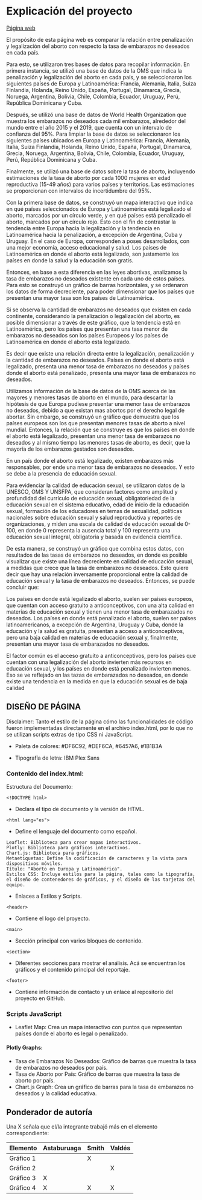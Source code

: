 # Explicación del proyecto

[Página web](https://jastachile.github.io/RepoAstaburuagaSmithValdes/)

El propósito de esta página web es comparar la relación entre penalización y legalización del aborto con respecto la tasa de embarazos no deseados en cada país.

Para esto, se utilizaron tres bases de datos para recopilar información. En primera instancia, se utilizó una base de datos de la OMS que indica la penalización y legalización del aborto en cada país, y se seleccionaron los siguientes países de Europa y Latinoamérica: Francia, Alemania, Italia, Suiza Finlandia, Holanda, Reino Unido, España, Portugal, Dinamarca, Grecia, Noruega, Argentina, Bolivia, Chile, Colombia, Ecuador, Uruguay, Perú, República Dominicana y Cuba.

Después, se utilizó una base de datos de World Health Organization que muestra los embarazos no deseados cada mil embarazos, alrededor del mundo entre el año 2015 y el 2019, que cuenta con un intervalo de confianza del 95%. Para limpiar la base de datos se seleccionaron los siguientes países ubicados en Europa y Latinoamérica: Francia, Alemania, Italia, Suiza Finlandia, Holanda, Reino Unido, España, Portugal, Dinamarca, Grecia, Noruega, Argentina, Bolivia, Chile, Colombia, Ecuador, Uruguay, Perú, República Dominicana y Cuba.

Finalmente, se utilizó una base de datos sobre la tasa de aborto, incluyendo estimaciones de la tasa de aborto por cada 1000 mujeres en edad reproductiva (15-49 años) para varios países y territorios. Las estimaciones se proporcionan con intervalos de incertidumbre del 95%.

Con la primera base de datos, se construyó un mapa interactivo que indica en qué países seleccionados de Europa y Latinoamérica está legalizado el aborto, marcados por un círculo verde, y en qué países está penalizado el aborto, marcados por un círculo rojo. Esto con el fin de contrastar la tendencia entre Europa hacia la legalización y la tendencia en Latinoamérica hacia la penalización, a excepción de Argentina, Cuba y Uruguay. En el caso de Europa, corresponden a poses desarrollados, con una mejor economía, acceso educacional y salud. Los países de Latinoamérica en donde el aborto está legalizado, son justamente los países en donde la salud y la educación son gratis.

Entonces, en base a esta diferencia en las leyes abortivas, analizamos la tasa de embarazos no deseados existente en cada uno de estos países. Para esto se construyó un gráfico de barras horizontales, y se ordenaron los datos de forma decreciente, para poder dimensionar que los países que presentan una mayor tasa son los países de Latinoamérica.

Si se observa la cantidad de embarazos no deseados que existen en cada continente, considerando la penalización o legalización del aborto, es posible dimensionar a través de este gráfico, que la tendencia está en Latinoamérica, pero los países que presentan una tasa menor de embarazos no deseados son los países Europeos y los países de Latinoamérica en donde el aborto está legalizado.

Es decir que existe una relación directa entre la legalización, penalización y la cantidad de embarazos no deseados. Países en donde el aborto está legalizado, presenta una menor tasa de embarazos no deseados y países donde el aborto está penalizado, presenta una mayor tasa de embarazos no deseados.

Utilizamos información de la base de datos de la OMS acerca de las mayores y menores tasas de aborto en el mundo, para descartar la hipótesis de que Europa pudiese presentar una menor tasa de embarazos no deseados, debido a que existan mas abortos por el derecho legal de abortar. Sin embargo, se construyó un gráfico que demuestra que los países europeos son los que presentan menores tasas de aborto a nivel mundial.
Entonces, la relación que se construye es que los países en donde el aborto está legalizado, presentan una menor tasa de embarazos no deseados y al mismo tiempo las menores tasas de aborto, es decir, que la mayoría de los embarazos gestados son deseados.

En un país donde el aborto está legalizado, existen embarazos más responsables, por ende una menor tasa de embarazos no deseados. Y esto se debe a la presencia de educación sexual.

Para evidenciar la calidad de educación sexual, se utilizaron
datos de la UNESCO, OMS Y UNSFPA, que consideran factores como amplitud y profundidad del currículo de educación sexual, obligatoriedad de la educación sexual en el sistema educativo, edad de inicio de la educación sexual, formación de los educadores en temas de sexualidad, políticas nacionales sobre educación sexual y salud reproductiva y reportes de organizaciones, y miden una escala de calidad de educación sexual de 0-100, en donde 0 representa la ausencia total y 100 representa una educación sexual integral, obligatoria y basada en evidencia científica.

De esta manera, se construyó un gráfico que combina estos datos, con resultados de las tasas de embarazos no deseados, en donde es posible visualizar que existe una línea decreciente en calidad de educación sexual, a medidas que crece que la tasa de embarazos no deseados. Esto quiere decir que hay una relación inversamente proporcional entre la calidad de educación sexual y la tasa de embarazos no deseados.
Entonces, se puede concluir que:

Los países en donde está legalizado el aborto, suelen ser países europeos, que cuentan con acceso gratuito a anticonceptivos, con una alta calidad en materias de educación sexual y tienen una menor tasa de embarazados no deseados.
Los países en donde está penalizado el aborto, suelen ser países latinoamericanos, a excepción de Argentina, Uruguay y Cuba, donde la educación y la salud es gratuita, presentan a acceso a anticonceptivos, pero una baja calidad en materias de educación sexual y, finalmente, presentan una mayor tasa de embarazados no deseados.

El factor común es el acceso gratuito a anticonceptivos, pero los países que cuentan con una legalización del aborto invierten más recursos en educación sexual, y los países en donde está penalizado invierten menos.
Eso se ve reflejado en las tazas de embarazados no deseados, en donde existe una tendencia en la medida en que la educación sexual es de baja calidad

## DISEÑO DE PÁGINA

Disclaimer: Tanto el estilo de la página cómo las funcionalidades de código fueron implementadas directamente en el archivo index.html, por lo que no se utilizan scripts extras de tipo CSS ni JavaScript.

- Paleta de colores: #DF6C92, #DEF6CA, #6457A6, #1B1B3A

- Tipografía de letra: IBM Plex Sans

### Contenido del index.html:

Estructura del Documento:

```
<!DOCTYPE html>
```

- Declara el tipo de documento y la versión de HTML.

```
<html lang="es">
```

- Define el lenguaje del documento como español.

```
Leaflet: Biblioteca para crear mapas interactivos.
Plotly: Biblioteca para gráficos interactivos.
Chart.js: Biblioteca para gráficos.
Metaetiquetas: Define la codificación de caracteres y la vista para dispositivos móviles.
Título: "Aborto en Europa y Latinoamérica".
Estilos CSS: Incluye estilos para la página, tales como la tipografía, el diseño de contenedores de gráficos, y el diseño de las tarjetas del equipo.
```

- Enlaces a Estilos y Scripts.

```
<header>
```

- Contiene el logo del proyecto.

```
<main>
```

- Sección principal con varios bloques de contenido.

```
<section>
```

- Diferentes secciones para mostrar el análisis. Acá se encuentran los gráficos y el contenido principal del reportaje.

```
<footer>

```

- Contiene información de contacto y un enlace al repositorio del proyecto en GitHub.

### Scripts JavaScript

- Leaflet Map: Crea un mapa interactivo con puntos que representan países donde el aborto es legal o penalizado.

#### Plotly Graphs:

- Tasa de Embarazos No Deseados: Gráfico de barras que muestra la tasa de embarazos no deseados por país.
- Tasa de Aborto por País: Gráfico de barras que muestra la tasa de aborto por país.
- Chart.js Graph: Crea un gráfico de barras para la tasa de embarazos no deseados y la calidad educativa.

## Ponderador de autoría

Una X señala que el/la integrante trabajó más en el elemento correspondiente:

| Elemento  | Astaburuaga | Smith | Valdés |
| :-------- | :---------- | :---- | :----- |
| Gráfico 1 |             | X     |        |
| Gráfico 2 |             |       | X      |
| Gráfico 3 | X           |       |        |
| Gráfico 4 | X           | X     | X      |
